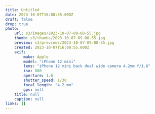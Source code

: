 ```yaml
---
title: Untitled
date: 2023-10-07T16:08:55.000Z
draft: false
drop: true
photo:
    url: s3/images/2023-10-07-09-08-55.jpg
    thumb: s3/thumbs/2023-10-07-09-08-55.jpg
    preview: s3/previews/2023-10-07-09-08-55.jpg
    created: 2023-10-07T16:08:55.000Z
    exif:
        make: Apple
        model: "iPhone 12 mini"
        lens: "iPhone 12 mini back dual wide camera 4.2mm f/1.6"
        iso: 800
        aperture: 1.6
        shutter_speed: 1/30
        focal_length: "4.2 mm"
        gps: null
    title: null
    caption: null
links: []
---
```

